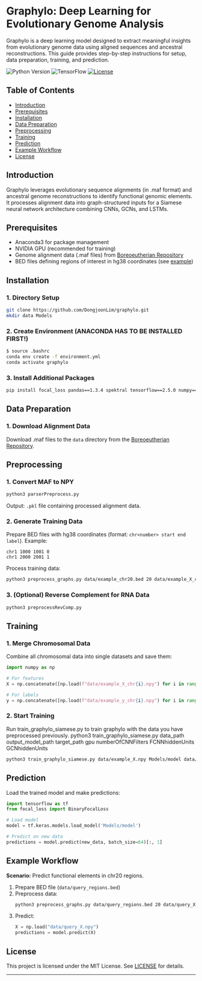 # Graphylo: Deep Learning for Evolutionary Genome Analysis

Graphylo is a deep learning model designed to extract meaningful insights from evolutionary genome data using aligned sequences and ancestral reconstructions. This guide provides step-by-step instructions for setup, data preparation, training, and prediction.

![Python Version](https://img.shields.io/badge/Python-3.7%2B-blue)
![TensorFlow](https://img.shields.io/badge/TensorFlow-2.5-orange)
[![License](https://img.shields.io/badge/License-MIT-green)](LICENSE)

## Table of Contents
- [Introduction](#introduction)
- [Prerequisites](#prerequisites)
- [Installation](#installation)
- [Data Preparation](#data-preparation)
- [Preprocessing](#preprocessing)
- [Training](#training)
- [Prediction](#prediction)
- [Example Workflow](#example-workflow)
- [License](#license)

## Introduction
Graphylo leverages evolutionary sequence alignments (in .maf format) and ancestral genome reconstructions to identify functional genomic elements. It processes alignment data into graph-structured inputs for a Siamese neural network architecture combining CNNs, GCNs, and LSTMs.

## Prerequisites
- Anaconda3 for package management
- NVIDIA GPU (recommended for training)
- Genome alignment data (.maf files) from [Boreoeutherian Repository](http://repo.cs.mcgill.ca/PUB/blanchem/Boreoeutherian/)
- BED files defining regions of interest in hg38 coordinates (see [example](data/example.bed))

## Installation
### 1. Directory Setup
```bash
git clone https://github.com/DongjoonLim/graphylo.git
mkdir data Models
```

### 2. Create Environment (ANACONDA HAS TO BE INSTALLED FIRST!)
```bash
$ source .bashrc
conda env create -f environment.yml
conda activate graphylo
```

### 3. Install Additional Packages
```bash
pip install focal_loss pandas==1.3.4 spektral tensorflow==2.5.0 numpy==1.20.3 pyBigWig
```

## Data Preparation

### 1. Download Alignment Data
Download .maf files to the `data` directory from the [Boreoeutherian Repository](http://repo.cs.mcgill.ca/PUB/blanchem/Boreoeutherian/).

## Preprocessing

### 1. Convert MAF to NPY
```bash
python3 parserPreprocess.py
```
Output: `.pkl` file containing processed alignment data.

### 2. Generate Training Data
Prepare BED files with hg38 coordinates (format: `chr<number> start end label`). Example:
```bed
chr1 1000 1001 0
chr1 2000 2001 1
```

Process training data:
```bash
python3 preprocess_graphs.py data/example_chr20.bed 20 data/example_X_chr20.npy data/example_y_chr20.npy
```

### 3. (Optional) Reverse Complement for RNA Data
```bash
python3 preprocessRevComp.py
```

## Training

### 1. Merge Chromosomal Data
Combine all chromosomal data into single datasets and save them:
```python
import numpy as np

# For features
X = np.concatenate([np.load(f"data/example_X_chr{i}.npy") for i in range(1,23)], axis=0)

# For labels
y = np.concatenate([np.load(f"data/example_y_chr{i}.npy") for i in range(1,23)], axis=0)
```

### 2. Start Training
Run train_graphylo_siamese.py to train graphylo with the data you have preprocessed previously. python3 train_graphylo_siamese.py data_path output_model_path target_path gpu numberOfCNNFilters FCNNhiddenUnits GCNhiddenUnits
```bash
python3 train_graphylo_siamese.py data/example_X.npy Models/model data/example_y.npy 3 32 32 32       
```

## Prediction
Load the trained model and make predictions:
```python
import tensorflow as tf
from focal_loss import BinaryFocalLoss

# Load model
model = tf.keras.models.load_model('Models/model')

# Predict on new data
predictions = model.predict(new_data, batch_size=64)[:, 1]
```

## Example Workflow
**Scenario:** Predict functional elements in chr20 regions.

1. Prepare BED file (`data/query_regions.bed`)
2. Preprocess data:
   ```bash
   python3 preprocess_graphs.py data/query_regions.bed 20 data/query_X.npy data/query_y.npy
   ```
3. Predict:
   ```python
   X = np.load("data/query_X.npy")
   predictions = model.predict(X)
   ```

## License
This project is licensed under the MIT License. See [LICENSE](LICENSE) for details.

---

